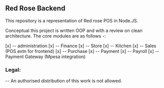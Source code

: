 ## Red Rose Backend

This repository is a representation of Red rose POS in Node.JS. 

Conceptual this project is written OOP and with a review on clean architecture. The core modules are as follows -:

[x] -- administration
[x] -- Finance
[x] -- Store
[x] -- Kitchen
[x] -- Sales (POS extn for frontend)
[x] -- Purchase
[x] -- Payment
[x] -- Payroll
[x] -- Payment Gateway (Mpesa integration)


### Legal:
-- An authorised distribution of this work is not allowed.

